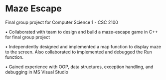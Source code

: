 # Maze Escape
Final group project for Computer Science 1 - CSC 2100

• Collaborated with team to design and build a maze-escape game in C++ for final group project

• Independently designed and implemented a map function to display maze to the screen. Also collaborated to implemented and debugged the Run function.

• Gained experience with OOP, data structures, exception handling, and debugging in MS Visual Studio


